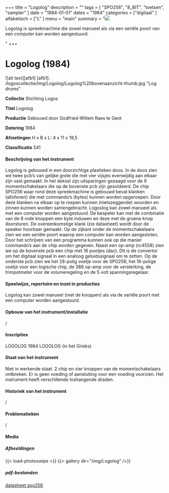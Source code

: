﻿+++
title = "Logolog"
description = ""
tags = [
"SPO256", "8_BIT", "toetsen", "sampler"
]
date = "1984-01-01"
dates = "1984"
categories = ["digitaal"
]
alfabetisch = ["L"
]
menu = "main"
summary = "<a href='/logoscollectie/1984/logolog'><img src='/logoscollectie/img/Logolog/Logolog%20bovenaanzicht-thumb.jpg'></a><p>Logolog is spreekmachine die zowel manueel als via een seriële poort van een computer kan worden aangestuurd.</p>"
+++

# Logolog (1984)

![alt text][afb1]
[afb1]: /logoscollectie/img/Logolog/Logolog%20bovenaanzicht-thumb.jpg "Log drums"

**Collectie**
Stichting Logos

**Titel**
Logolog

**Productie**
Gebouwd door Godfried-Willem Raes te Gent

**Datering**
1984


**Afmetingen**
H x B x L: 4 x 11 x 19,5

**Classificatie**
541

#### Beschrijving van het instrument
Logolog is gebouwd in een doorzichtige plastieken doos. In de doos zien we twee pcb’s van gelijke grote die met vier vijsjes evenwijdig aan elkaar zijn vast gemaakt. In het deksel zijn uitsparingen gezaagd voor de 9 momentschakelaars die op de bovenste pcb zijn gesoldeerd.
De chip SPO256 waar rond deze spreekmachine is gebouwd bevat klanken (allofonen) die met commando’s (bytes) kunnen worden opgeroepen. Door deze klanken na elkaar op te roepen kunnen (nietszeggende) woorden en zinnen kunnen worden samengebracht.
Logoslog kan zowel manueel als met een computer worden aangestuurd. De bespeler kan met de combinatie van de 8 rode knoppen een byte induwen en deze met de groene knop doorsturen. De overeenkomstige klank (zie datasheet) wordt door de speaker hoorbaar gemaakt. Op de zijkant onder de momentschakelaars zien we een seriële poort waarop een computer kan worden aangesloten. Door het schrijven van een programma kunnen ook op die manier commando’s aan de chip worden gegeven. Naast een op-amp (rc4558) zien we op de bovenste pcb een chip met 16 pootjes (dac). Dit is de convertor om het digitaal signaal in een analoog geluidssignaal om te zetten. Op de onderste pcb zien we het 28-polig voetje voor de SPO256, het 16-polige voetje voor een logische chip, de 386 op-amp voor de versterking, de trimpotmeter voor de volumeregeling en de 5 volt spanningsregelaar.  

#### Speelwijze, repertoire en inzet in producties
Logolog kan zowel manueel (met de knoppen) als via de seriële poort met een computer worden aangestuurd.

#### Opbouw van het instrument/installatie
/

#### Inscripties
LOGOLOG 1984
LOGOLOG (in het Grieks)

#### Staat van het instrument
Niet in werkende staat. 2 chip en vier knoppen van de momentschakelaars ontbreken. Er is geen voeding of aansluiting voor een voeding voorzien. Het instrument heeft verschillende loshangende draden.

#### Historiek van het instrument
/

#### Problematieken
/

#### Media
##### Afbeeldingen
{{< load-photoswipe >}}
{{< gallery dir="/img/Logolog" />}}

##### pdf-bestanden
[datasheet spo256](/logoscollectie/pdf/Logolog/spo256_datasheet.pdf)